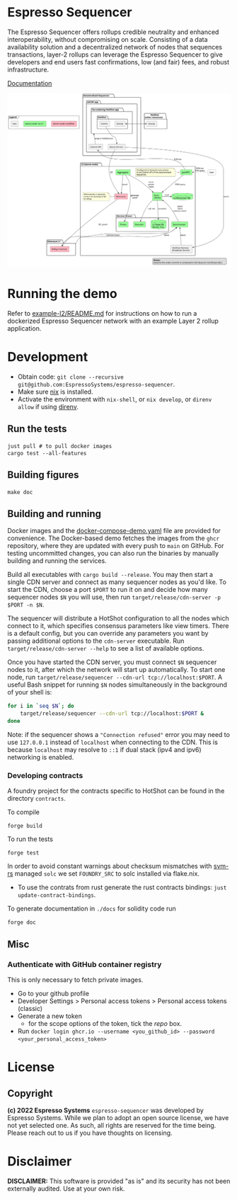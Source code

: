 # Espresso Sequencer

The Espresso Sequencer offers rollups credible neutrality and enhanced interoperability, without compromising on scale. Consisting of a data availability solution and a decentralized network of nodes that sequences transactions, layer-2 rollups can leverage the Espresso Sequencer to give developers and end users fast confirmations, low (and fair) fees, and robust infrastructure.

[Documentation](https://docs.espressosys.com/sequencer/espresso-sequencer-architecture/readme)

![Architecture diagram](./doc/architecture.svg)

# Running the demo

Refer to [example-l2/README.md](example-l2/README.md) for instructions on how to
run a dockerized Espresso Sequencer network with an example Layer 2 rollup
application.

# Development

- Obtain code: `git clone --recursive git@github.com:EspressoSystems/espresso-sequencer`.
- Make sure [nix](https://nixos.org/download.html) is installed.
- Activate the environment with `nix-shell`, or `nix develop`, or `direnv allow` if using [direnv](https://direnv.net/).

## Run the tests

    just pull # to pull docker images
    cargo test --all-features

## Building figures

    make doc

## Building and running
Docker images and the [docker-compose-demo.yaml](docker-compose-demo.yaml) file are provided for convenience. The
Docker-based demo fetches the images from the `ghcr` repository, where they are updated with every push to `main` on
GitHub. For testing uncommitted changes, you can also run the binaries by manually building and running the services.

Build all executables with `cargo build --release`. You may then start a single CDN server and connect as many sequencer
nodes as you'd like. To start the CDN, choose a port `$PORT` to run it on and decide how many sequencer nodes `$N` you
will use, then run `target/release/cdn-server -p $PORT -n $N`.

The sequencer will distribute a HotShot configuration to all the nodes which connect to it, which specifies consensus
parameters like view timers. There is a default config, but you can override any parameters you want by passing
additional options to the `cdn-server` executable. Run `target/release/cdn-server --help` to see a list of available
options.

Once you have started the CDN server, you must connect `$N` sequencer nodes to it, after which the network will start up
automatically. To start one node, run `target/release/sequencer --cdn-url tcp://localhost:$PORT`. A useful Bash snippet
for running `$N` nodes simultaneously in the background of your shell is:

```bash
for i in `seq $N`; do
    target/release/sequencer --cdn-url tcp://localhost:$PORT &
done
```

Note: if the sequencer shows a `"Connection refused"` error you may need to use `127.0.0.1` instead of `localhost` when
connecting to the CDN. This is because `localhost` may resolve to `::1` if dual stack (ipv4 and ipv6) networking is
enabled.

### Developing contracts

A foundry project for the contracts specific to HotShot can be found in the directory `contracts`.

To compile

```shell
forge build
```

To run the tests

```shell
forge test
```

In order to avoid constant warnings about checksum mismatches with [svm-rs](https://github.com/roynalnaruto/svm-rs)
managed `solc` we set `FOUNDRY_SRC` to solc installed via flake.nix.

- To use the contrats from rust generate the rust contracts bindings: `just update-contract-bindings`.

To generate documentation in `./docs` for solidity code run

```shell
forge doc
```

## Misc
### Authenticate with GitHub container registry
This is only necessary to fetch private images.

- Go to your github profile
- Developer Settings > Personal access tokens > Personal access tokens (classic)
- Generate a new token
  - for the scope options of the token, tick the _repo_ box.
- Run `docker login ghcr.io --username <you_github_id> --password <your_personal_access_token>`

# License
## Copyright
**(c) 2022 Espresso Systems**
`espresso-sequencer` was developed by Espresso Systems. While we plan to adopt an open source license, we have not yet selected one. As such, all rights are reserved for the time being. Please reach out to us if you have thoughts on licensing.

# Disclaimer

**DISCLAIMER:** This software is provided "as is" and its security has not been externally audited. Use at your own risk.
